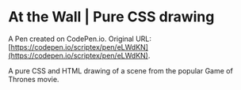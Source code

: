 # At the Wall | Pure CSS drawing

A Pen created on CodePen.io. Original URL: [https://codepen.io/scriptex/pen/eLWdKN](https://codepen.io/scriptex/pen/eLWdKN).

A pure CSS and HTML drawing of a scene from the popular Game of Thrones movie.
